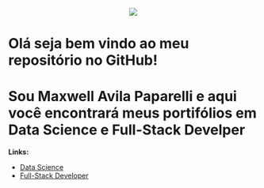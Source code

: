 <p align="center">
  <img src="banner.png" >
</p>

# Olá seja bem vindo ao meu repositório no GitHub!

# Sou Maxwell Avila Paparelli e aqui você encontrará meus portifólios em Data Science e Full-Stack Develper

**Links:**
* [Data Science](https://github.com/MaxwellPaparelli/Data_Science)
* [Full-Stack Developer](https://github.com/MaxwellPaparelli/Developer)
